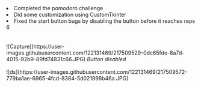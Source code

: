 <li> Completed the pomodoro challenge </li>
<li> Did some customization using CustomTkinter </li>
<li> Fixed the start button bugs by disabling the button before it reaches reps 6 </li>
<br>
<br>
![Capture](https://user-images.githubusercontent.com/122131469/217509529-0dc65fde-8a7d-4015-92b9-89fd74831c66.JPG)
<em>Button disabled </em>
<br>
<br>
![ds](https://user-images.githubusercontent.com/122131469/217509572-779ba1ae-6965-4fcd-8384-5d021998b46a.JPG)
